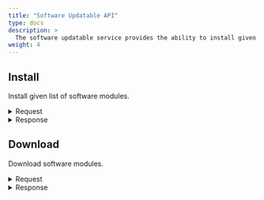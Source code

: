 ```yaml
---
title: "Software Updatable API"
type: docs
description: >
  The software updatable service provides the ability to install given list of software modules and to download modules.
weight: 4
---
```


## **Install**
Install given list of software modules.

<details>
  <summary>Request</summary>

**Hono Command:** `command//<name>:<namespace>:edge:containers/req//install`

**Ditto Message:**

> | Name | Value | Description |
> | - | - | - |
> | topic | `<name>/<namespace>/things/live/messages/install` | - |
> | path | `/features/SoftwareUpdatable/inbox/messages/install` | - |
> | **Headers** | | |
> | response-required | `true` | - |
> | content-type | `application/json` | - |
> | correlation-id  | UUID | - |
> | **Value** | | |
> | correlationId | - | other UUID |
> | softwareModules | - | Array from modules, which will be installed |
<br>

**Example** : In this example, the User can install listed modules:

**Topic:** `command//edge:device/req//install`
```json
{
	"topic":"edge/device/things/live/messages/install",
	"headers":{
		"response-required":true,
		"content-type":"application/json",
		"correlation-id":"<UUID>"
	},
	"path":"/features/SoftwareUpdatable/inbox/messages/install",
	"value":{
		"correlationId":"other_correlation_id",
		"softwareModules":[
			{
				"softwareModule":{
					"name":"install-hello",
					"version":"1.0.0"
				},
				"artifacts":[
					{
						"checksums":{
							"SHA256":"db954c633393c1402f145a60fd58d312f5af96ce49422fcfd6ce42a3c4cceeca",
							"MD5":"8c5a0fa2c01e218262d672bf643652fd",
							"SHA1":"7539b451d818d94bcd97d401a5467b3e1c0b8981"
						},
						"download":{
							"HTTPS":{
								"url":"https://github.com/eclipse-kanto/kanto/raw/main/quickstart/install_hello.sh"
							}
						},
						"filename":"install.sh",
						"size":544
					}
				]
			}
		]
	}
}
```
</details>

<details>
  <summary>Response</summary>

**Hono Command** : `command//<name>:<namespace>:edge:containers/res//install`

**Ditto Topic** : `<name>/<namespace>/things/live/messages/install`

**Ditto Path** : `/features/SoftwareUpdatable/outbox/messages/install`

#### Headers

> | Name | Value | Description |
> | - | - | - |
> | content-type | application/json | - |
> | correlation-id | \<UUID\> | - |

#### Status: `Status of the operation install software modules`

**Example** :

**Topic:** `command//edge:device/res//install``
```json
{
	"topic":"edge/device/things/live/messages/install",
	"headers":{
		"content-type":"application/json",
		"correlation-id":"<UUID>"
	},
	"path":"/features/SoftwareUpdatable/outbox/messages/install",
	"status": 204
}
```
</details>

## **Download**
Download software modules.

<details>
  <summary>Request</summary>

**Hono Command:** `command//<name>:<namespace>:edge:containers/req//download`

**Ditto Message:**

> | Name | Value | Description |
> | - | - | - |
> | topic | `<name>/<namespace>/things/live/messages/download` | - |
> | path | `/features/SoftwareUpdatable/inbox/messages/download` | - |
> | **Headers** | | |
> | response-required | `true` | - |
> | content-type | `application/json` | - |
> | correlation-id  | UUID | - |
> | **Value** | | |
> | value | | Json presentation of software module to be download |
> | correlationId | - | other UUID |
> | softwareModules | - | Array from modules, which will be installed |
> | weight | - | - |
> | metadata | - | Metadata |
> | forced | true/false | Forced to install the software modules |

<br>

**Example** : In this example, the User can download an existing software modules:

**Topic:** `command//edge:device/req//download`
```json
{
	"topic":"edge/device/things/live/messages/download",
	"headers":{
		"response-required":true,
		"content-type":"application/json",
		"correlation-id":"<UUID>"
	},
	"path":"/features/SoftwareUpdatable/inbox/messages/download",
	"value": {
		"correlationId":"other_correlation_id",
        "softwareModules":[
			{
				"softwareModule":{
					"name":"install-hello",
					"version":"1.0.0"
				},
				"artifacts":[
					{
						"checksums":{
							"SHA256":"db954c633393c1402f145a60fd58d312f5af96ce49422fcfd6ce42a3c4cceeca",
							"MD5":"8c5a0fa2c01e218262d672bf643652fd",
							"SHA1":"7539b451d818d94bcd97d401a5467b3e1c0b8981"
						},
						"download":{
							"HTTPS":{
								"url":"https://github.com/eclipse-kanto/kanto/raw/main/quickstart/install_hello.sh"
							}
						},
						"filename":"install.sh",
						"size":544
					}
				]
			}
		],
	}
}
```
</details>

<details>
  <summary>Response</summary>

**Hono Command** : `command//<name>:<namespace>:edge:containers/res//download`

**Ditto Topic** : `<name>/<namespace>/things/live/messages/download`

**Ditto Path** : `/features/SoftwareUpdatable/outbox/messages/download`

#### Headers

> | Name | Value | Description |
> | - | - | - |
> | correlation-id | \<UUID\> | - |

#### Status: `Status of the operation download software modules`

**Example** :

**Topic:** `command//edge:device/res//download``
```json
{
	"topic":"edge/device/things/live/messages/download",
	"headers":{
		"correlation-id":"<UUID>"
	},
	"path":"/features/SoftwareUpdatable/outbox/messages/download",
	"status":204
}
```
</details>